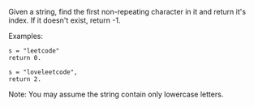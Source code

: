 Given a string, find the first non-repeating character in it and return it's index. If it doesn't exist, return -1.

Examples:

~~~
s = "leetcode"
return 0.

s = "loveleetcode",
return 2.
~~~

Note: You may assume the string contain only lowercase letters.
